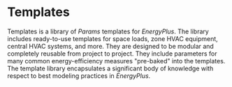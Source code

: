 # Templates

Templates is a library of *Params* templates for *EnergyPlus*. The library includes ready-to-use templates for space loads, zone HVAC equipment, central HVAC systems, and more. They are designed to be modular and completely reusable from project to project. They include parameters for many common energy-efficiency measures "pre-baked" into the templates. The template library encapsulates a significant body of knowledge with respect to best modeling practices in *EnergyPlus*.


